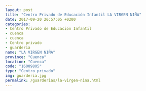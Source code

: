 ```yaml
---
layout: post
title: "Centro Privado de Educación Infantil LA VIRGEN NIÑA"
date: 2017-09-20 20:57:05 +0200
categories:
- Centro Privado de Educación Infantil
- cuenca
- cuenca
- Centro privado
- guarderia
name: "LA VIRGEN NIÑA"
province: "Cuenca"
location: "Cuenca"
code: "16009805"
type: "Centro privado"
img: guarderia.jpg
permalink: /guarderias/la-virgen-nina.html
---
```

